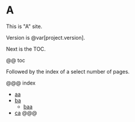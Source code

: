 # A

This is "A" site.

Version is @var[project.version].

Next is the TOC.

@@ toc

Followed by the index of a select number of pages.

@@@ index
  - [aa](a/a.md)
  - [ba](b/a.md)
    - [baa](b/a/a.md)
  - [ca](c/a.md)
@@@
